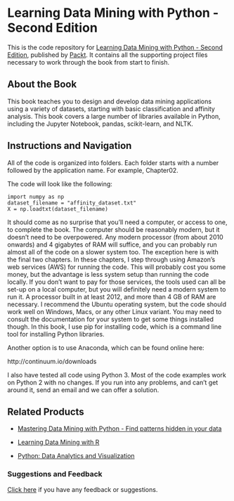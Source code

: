 # Learning Data Mining with Python - Second Edition
This is the code repository for [Learning Data Mining with Python - Second Edition](https://www.packtpub.com/big-data-and-business-intelligence/learning-data-mining-python-second-edition?utm_source=github&utm_medium=repository&utm_campaign=9781787126787), published by [Packt](https://www.packtpub.com/?utm_source=github). It contains all the supporting project files necessary to work through the book from start to finish.
## About the Book
This book teaches you to design and develop data mining applications using a variety of datasets, starting with basic classification and affinity analysis. This book covers a large number of libraries available in Python, including the Jupyter Notebook, pandas, scikit-learn, and NLTK.
## Instructions and Navigation
All of the code is organized into folders. Each folder starts with a number followed by the application name. For example, Chapter02.



The code will look like the following:
```
import numpy as np
dataset_filename = "affinity_dataset.txt"
X = np.loadtxt(dataset_filename)
```

<p>It should come as no surprise that you’ll need a computer, or access to one, to complete the
book. The computer should be reasonably modern, but it doesn’t need to be overpowered.
Any modern processor (from about 2010 onwards) and 4 gigabytes of RAM will suffice, and
you can probably run almost all of the code on a slower system too.
The exception here is with the final two chapters. In these chapters, I step through using
Amazon’s web services (AWS) for running the code. This will probably cost you some
money, but the advantage is less system setup than running the code locally. If you don’t
want to pay for those services, the tools used can all be set-up on a local computer, but you
will definitely need a modern system to run it. A processor built in at least 2012, and more
than 4 GB of RAM are necessary.
I recommend the Ubuntu operating system, but the code should work well on Windows,
Macs, or any other Linux variant. You may need to consult the documentation for your
system to get some things installed though.
In this book, I use pip for installing code, which is a command line tool for installing Python
libraries.</p>
<p>Another option is to use Anaconda, which can be found online here:</p>
http://continuum.io/downloads
<p>I also have tested all code using Python 3. Most of the code examples work on Python 2
with no changes. If you run into any problems, and can’t get around it, send an email and
we can offer a solution.</p>

## Related Products
* [Mastering Data Mining with Python - Find patterns hidden in your data](https://www.packtpub.com/big-data-and-business-intelligence/mastering-data-mining-python-–-find-patterns-hidden-your-data?utm_source=github&utm_medium=repository&utm_campaign=9781785889950)

* [Learning Data Mining with R](https://www.packtpub.com/big-data-and-business-intelligence/learning-data-mining-r?utm_source=github&utm_medium=repository&utm_campaign=9781783982103)

* [Python: Data Analytics and Visualization](https://www.packtpub.com/big-data-and-business-intelligence/python-data-analytics-and-visualization?utm_source=github&utm_medium=repository&utm_campaign=9781788290098)

### Suggestions and Feedback
[Click here](https://docs.google.com/forms/d/e/1FAIpQLSe5qwunkGf6PUvzPirPDtuy1Du5Rlzew23UBp2S-P3wB-GcwQ/viewform) if you have any feedback or suggestions.
